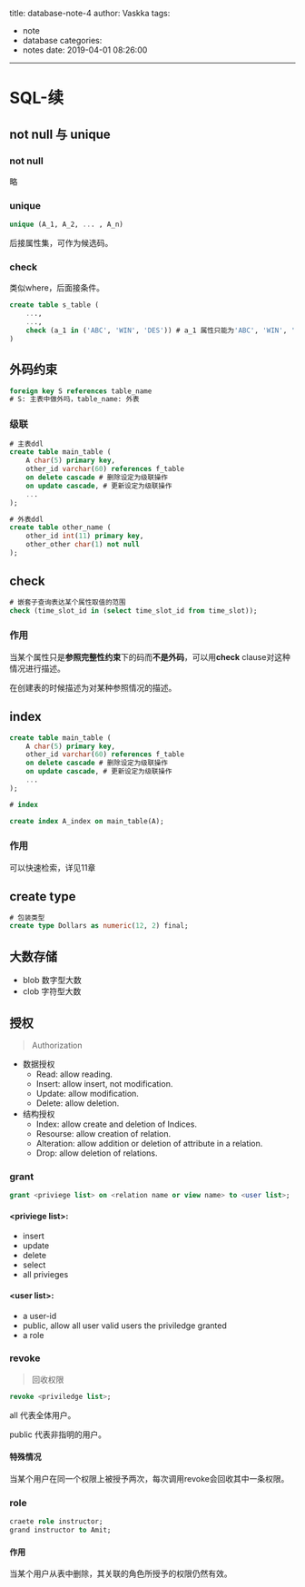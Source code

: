 title: database-note-4
author: Vaskka
tags:
  - note
  - database
categories:
  - notes
date: 2019-04-01 08:26:00
---
# SQL-续

## not null 与 unique

### not null

略

### unique

```sql
unique (A_1, A_2, ... , A_n)
```

后接属性集，可作为候选码。

### check

类似where，后面接条件。

```sql
create table s_table (
	...,
    ...,
    check (a_1 in ('ABC', 'WIN', 'DES')) # a_1 属性只能为'ABC', 'WIN', 'DES', 类似枚举
)
```

## 外码约束

```sql
foreign key S references table_name
# S: 主表中做外吗，table_name: 外表
```

### 级联

```sql
# 主表ddl
create table main_table (
	A char(5) primary key,
    other_id varchar(60) references f_table
    on delete cascade # 删除设定为级联操作
    on update cascade, # 更新设定为级联操作
    ...
);

# 外表ddl
create table other_name (
	other_id int(11) primary key,
    other_other char(1) not null
);
```

## check

```sql
# 嵌套子查询表达某个属性取值的范围
check (time_slot_id in (select time_slot_id from time_slot));
```
### 作用

当某个属性只是**参照完整性约束**下的码而**不是外码**，可以用**check** clause对这种情况进行描述。

在创建表的时候描述为对某种参照情况的描述。

## index

```sql
create table main_table (
	A char(5) primary key,
    other_id varchar(60) references f_table
    on delete cascade # 删除设定为级联操作
    on update cascade, # 更新设定为级联操作
    ...
);

# index

create index A_index on main_table(A);
```

### 作用

可以快速检索，详见11章

## create type

```sql
# 包装类型
create type Dollars as numeric(12, 2) final;
```

## 大数存储

+ blob 数字型大数
+ clob 字符型大数


## 授权 

> Authorization

+ 数据授权
  + Read: allow reading.
  + Insert: allow insert, not modification.
  + Update: allow modification.
  + Delete: allow deletion.
+ 结构授权
  + Index: allow create and deletion of Indices.
  + Resourse: allow creation of relation.
  + Alteration: allow addition or deletion of attribute in a relation.
  + Drop: allow deletion of relations.

### grant

```sql
grant <priviege list> on <relation name or view name> to <user list>;
```
#### &lt;priviege list&gt;:

+ insert
+ update
+ delete
+ select
+ all privieges

#### &lt;user list&gt;:

+ a user-id
+ public, allow all user valid users the priviledge granted
+ a role

### revoke

> 回收权限

```sql
revoke <priviledge list>;
```

all 代表全体用户。

public 代表非指明的用户。

#### 特殊情况

当某个用户在同一个权限上被授予两次，每次调用revoke会回收其中一条权限。

### role

```sql
craete role instructor;
grand instructor to Amit;
```

#### 作用

当某个用户从表中删除，其关联的角色所授予的权限仍然有效。

